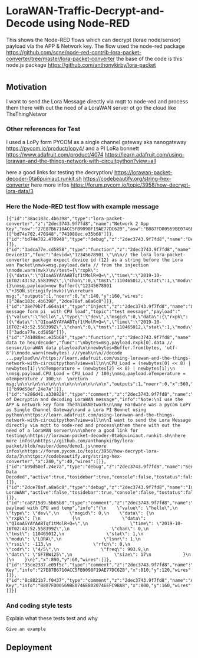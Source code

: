 # LoraWAN-Traffic-Decrypt-and-Decode using Node-RED
This shows the Node-RED flows which can decrypt (lorae node/sensor) payload via the APP &amp; Network key.
The flow used the node-red package 
https://github.com/scne/node-red-contrib-lora-packet-converter/tree/master/lora-packet-converter
the base of the code is this node.js package 
https://github.com/anthonykirby/lora-packet
#
## Motivation
I want to send the Lora Message directly via mqtt to node-red and process
them there with out the need of a LoraWAN server ot go the cloud like TheThingNetwor

### Other references for Test 
I used a LoPy form PYCOM as a single channel gateway aka nanogateway
https://pycom.io/product/lopy4/
and a PI LoRa bonnett
https://www.adafruit.com/product/4074
https://learn.adafruit.com/using-lorawan-and-the-things-network-with-circuitpython?view=all

here a good links for testing the decryption/
https://lorawan-packet-decoder-0ta6puiniaut.runkit.sh
https://codebeautify.org/string-hex-converter
here more infos
https://forum.pycom.io/topic/3958/how-decrypt-lora-data/3


### Here the Node-RED test flow with example message

```
[{"id":"38ac183c.4b6398","type":"lora-packet-converter","z":"2dec3743.9f7fd8","name":"Network 2 App Key","nsw":"27E87B6710ACC5FB9098F19AE77DC62B","asw":"B887FD00569BE0746E8020746EFC9BA8","x":170,"y":240,"wires":[["bd74e702.470948","741088ec.e35b68"]]},{"id":"bd74e702.470948","type":"debug","z":"2dec3743.9f7fd8","name":"Decrypted","active":false,"tosidebar":true,"console":false,"tostatus":false,"complete":"true","targetType":"full","x":230,"y":300,"wires":[]},{"id":"3adca77e.cd5858","type":"function","z":"2dec3743.9f7fd8","name":"Add DeviceID","func":"devid=\"12345678901 \"\n\n// the lora lora-packet-converter package expect device id (12) as a string before the Lora wan Packet\nmvk=msg.payload.data // from the injection \nnode.warn(mvk)\n//test={\"rxpk\":[{\"data\":\"QIoaASYAYAABTqf1tMolR+Q=\",\"time\":\"2019-10-16T02:43:52.558399Z\",\"chan\":0,\"tmst\":110465012,\"stat\":1,\"modu\":\"LORA\",\"lsnr\":1,\"rssi\":-113,\"rfch\":0,\"codr\":\"4/5\",\"freq\":903.9,\"datr\":\"SF7BW125\",\"size\":17}]}\n//msg={}\nmsg.payload=new Buffer(\"12345678901 \"+JSON.stringify(mvk))\n\nreturn msg;","outputs":1,"noerr":0,"x":140,"y":160,"wires":[["38ac183c.4b6398","2dce78af.a8a6c8"]]},{"id":"38e79b7f.664a14","type":"inject","z":"2dec3743.9f7fd8","name":"LoraWAN message form pi  with CPU load","topic":"test message","payload":"{\"value\":\"hello\",\"type\":\"dev\",\"msgid\":0,\"data\":{\"rxpk\":[{\"data\":\"QIoaASYAYAABTqf1tMolR+Q=\",\"time\":\"2019-10-16T02:43:52.558399Z\",\"chan\":0,\"tmst\":110465012,\"stat\":1,\"modu\":\"LORA\",\"lsnr\":1,\"rssi\":-113,\"rfch\":0,\"codr\":\"4/5\",\"freq\":903.9,\"datr\":\"SF7BW125\",\"size\":17}]}}","payloadType":"json","repeat":"","crontab":"","once":false,"onceDelay":0.1,"x":220,"y":100,"wires":[["3adca77e.cd5858"]]},{"id":"741088ec.e35b68","type":"function","z":"2dec3743.9f7fd8","name":"Sensor data to hex/decode","func":"\nbytes=msg.payload.rxpk[0].data // sensor/LoraWAN data playload\n\nnewbytes=Buffer.from(bytes, 'utf-8')\nnode.warn(newbytes) ///yeah\n\n//decode ...payload\n//https://learn.adafruit.com/using-lorawan-and-the-things-network-with-circuitpython?view=all\n\nCPU_Load = (newbytes[0] << 8) | newbytes[1];\noTemperature = (newbytes[2] << 8) | newbytes[1];\n   \nmsg.payload.CPU_Load = CPU_Load / 100;\nmsg.payload.oTemperature = oTemperature / 100;\n  \nreturn msg;\n\n\n\n\n\n\n\n\n\n\n\n\n\n\n\n\n","outputs":1,"noerr":0,"x":560,"y":240,"wires":[["b99d50ef.24e7a"]]},{"id":"e286d41.a330828","type":"comment","z":"2dec3743.9f7fd8","name":"Example of Decryptin and decoding LoraWAN message","info":"Note:\nI use the APP & network key form TheThinkNetwork\n\nmy Hardware was a pycom LoPY as Single Channel Gateway\nand a Lora PI Bonnet using python\nhttps://learn.adafruit.com/using-lorawan-and-the-things-network-with-circuitpython?view=all\n\nI want to send the Lora Message directly via mqtt to node-red and process\nthem there with out the need of a loraWAN server\n\n\nhere a good link for testing\nhttps://lorawan-packet-decoder-0ta6puiniaut.runkit.sh\nhere more infos\nhttps://github.com/anthonykirby/lora-packet/blob/master/demo/demo1.js\nmore infos\nhttps://forum.pycom.io/topic/3958/how-decrypt-lora-data/3\nhttps://codebeautify.org/string-hex-converter","x":240,"y":40,"wires":[]},{"id":"b99d50ef.24e7a","type":"debug","z":"2dec3743.9f7fd8","name":"Sensor Data Decoded","active":true,"tosidebar":true,"console":false,"tostatus":false,"complete":"true","targetType":"full","x":640,"y":300,"wires":[]},{"id":"2dce78af.a8a6c8","type":"debug","z":"2dec3743.9f7fd8","name":"InComing LoraWAN","active":false,"tosidebar":true,"console":false,"tostatus":false,"complete":"true","targetType":"full","x":400,"y":160,"wires":[]},{"id":"ca8715d9.5b65b8","type":"comment","z":"2dec3743.9f7fd8","name":"Example payload with CPU and temp","info":"{\n    \"value\": \"hello\",\n    \"type\": \"dev\",\n    \"msgid\": 0,\n    \"data\": {\n        \"rxpk\": [\n            {\n                \"data\": \"QIoaASYAYAABTqf1tMolR+Q=\",\n                \"time\": \"2019-10-16T02:43:52.558399Z\",\n                \"chan\": 0,\n                \"tmst\": 110465012,\n                \"stat\": 1,\n                \"modu\": \"LORA\",\n                \"lsnr\": 1,\n                \"rssi\": -113,\n                \"rfch\": 0,\n                \"codr\": \"4/5\",\n                \"freq\": 903.9,\n                \"datr\": \"SF7BW125\",\n                \"size\": 17\n            }\n        ]\n    }\n}","x":890,"y":60,"wires":[]},{"id":"35ce2337.e09f5c","type":"comment","z":"2dec3743.9f7fd8","name":"Network Key","info":"27E87B6710ACC5FB9098F19AE77DC62B","x":810,"y":120,"wires":[]},{"id":"8c8821b7.f0437","type":"comment","z":"2dec3743.9f7fd8","name":"App Key","info":"B887FD00569BE0746E8020746EFC9BA8","x":800,"y":160,"wires":[]}]
```

### And coding style tests

Explain what these tests test and why

```
Give an example
```

## Deployment
